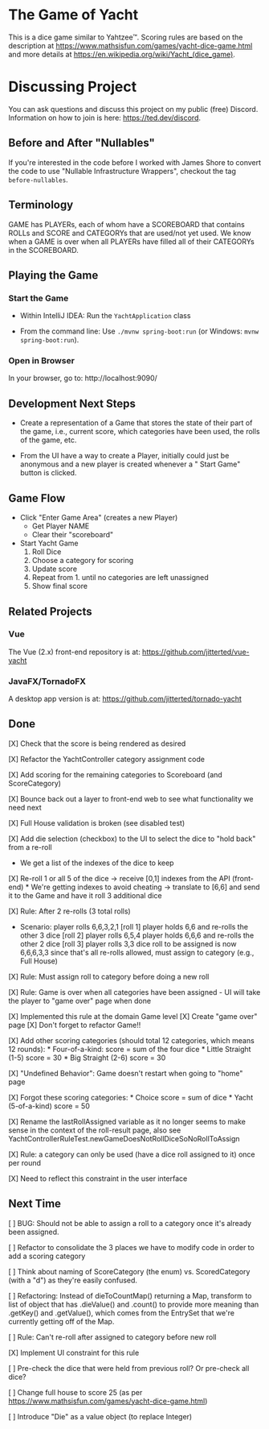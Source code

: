 # The Game of Yacht

This is a dice game similar to Yahtzee™.
Scoring rules are based on the description at https://www.mathsisfun.com/games/yacht-dice-game.html and more details
at https://en.wikipedia.org/wiki/Yacht_(dice_game).

# Discussing Project

You can ask questions and discuss this project on my public (free) Discord. Information on how to join is here: https://ted.dev/discord.

## Before and After "Nullables"

If you're interested in the code before I worked with James Shore to convert the code to use "Nullable Infrastructure Wrappers", checkout the tag `before-nullables`. 

## Terminology

GAME has PLAYERs, each of whom have a SCOREBOARD that contains ROLLs and SCORE and CATEGORYs that are used/not yet used.
We know when a GAME is over when all PLAYERs have filled all of their CATEGORYs in the SCOREBOARD.

## Playing the Game

### Start the Game

* Within IntelliJ IDEA: Run the `YachtApplication` class

* From the command line: Use `./mvnw spring-boot:run` (or Windows: `mvnw spring-boot:run`).

### Open in Browser

In your browser, go to: http://localhost:9090/

## Development Next Steps

* Create a representation of a Game that stores the state of their part of the game, i.e., current score, which
  categories have been used, the rolls of the game, etc.

* From the UI have a way to create a Player, initially could just be anonymous and a new player is created whenever a "
  Start Game" button is clicked.

## Game Flow

* Click "Enter Game Area" (creates a new Player)
    * Get Player NAME
    * Clear their "scoreboard"
* Start Yacht Game
    1. Roll Dice
    2. Choose a category for scoring
    3. Update score
    4. Repeat from 1. until no categories are left unassigned
    5. Show final score

## Related Projects

### Vue

The Vue (2.x) front-end repository is at: https://github.com/jitterted/vue-yacht

### JavaFX/TornadoFX

A desktop app version is at: https://github.com/jitterted/tornado-yacht

## Done

[X] Check that the score is being rendered as desired

[X] Refactor the YachtController category assignment code

[X] Add scoring for the remaining categories to Scoreboard (and ScoreCategory)

[X] Bounce back out a layer to front-end web to see what functionality we need next

[X] Full House validation is broken (see disabled test)

[X] Add die selection (checkbox) to the UI to select the dice to "hold back" from a re-roll
   * We get a list of the indexes of the dice to keep

[X] Re-roll 1 or all 5 of the dice
      -> receive [0,1] indexes from the API (front-end)
        * We're getting indexes to avoid cheating
      -> translate to [6,6] and send it to the Game and have it roll 3 additional dice

[X] Rule: After 2 re-rolls (3 total rolls)
    
   * Scenario:
        player rolls 6,6,3,2,1 [roll 1]
        player holds 6,6 and re-rolls the other 3 dice [roll 2]
        player rolls 6,5,4
        player holds 6,6,6 and re-rolls the other 2 dice [roll 3]
        player rolls 3,3
        dice roll to be assigned is now 6,6,6,3,3
        since that's all re-rolls allowed, must assign to category (e.g., Full House)

[X] Rule: Must assign roll to category before doing a new roll

[X] Rule: Game is over when all categories have been assigned - UI will take the player to "game over" page when done

   [X] Implemented this rule at the domain Game level
   [X] Create "game over" page
   [X] Don't forget to refactor Game!!

[X] Add other scoring categories (should total 12 categories, which means 12 rounds): 
     * Four-of-a-kind: score = sum of the four dice
     * Little Straight (1-5) score = 30
     * Big Straight (2-6) score = 30

[X] "Undefined Behavior": Game doesn't restart when going to "home" page

[X] Forgot these scoring categories:
     * Choice score = sum of dice
     * Yacht (5-of-a-kind) score = 50

[X] Rename the lastRollAssigned variable as it no longer seems to make sense in the context of
the roll-result page, also see YachtControllerRuleTest.newGameDoesNotRollDiceSoNoRollToAssign

[X] Rule: a category can only be used (have a dice roll assigned to it) once per round

[X] Need to reflect this constraint in the user interface

## Next Time

[ ] BUG: Should not be able to assign a roll to a category once it's already been assigned.

[ ] Refactor to consolidate the 3 places we have to modify code in order to add a scoring category

[ ] Think about naming of ScoreCategory (the enum) vs. ScoredCategory (with a "d") as they're easily confused.

[ ] Refactoring: Instead of dieToCountMap() returning a Map, transform to list of object that has .dieValue() and
.count() to provide more meaning than .getKey() and .getValue(), which comes from the EntrySet that we're currently
getting off of the Map.

[ ] Rule: Can't re-roll after assigned to category before new roll

[X] Implement UI constraint for this rule

[ ] Pre-check the dice that were held from previous roll? Or pre-check all dice?

[ ] Change full house to score 25 (as per https://www.mathsisfun.com/games/yacht-dice-game.html)
  
[ ] Introduce "Die" as a value object (to replace Integer)
